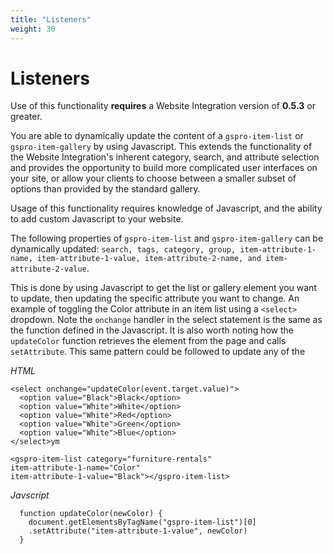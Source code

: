 ```yaml
---
title: "Listeners"
weight: 30
---
```


# Listeners

Use of this functionality **requires** a Website Integration version of **0.5.3** or greater.

You are able to dynamically update the content of a `gspro-item-list` or `gspro-item-gallery` by using Javascript.
This extends the functionality of the Website Integration's inherent category, search, and attribute selection and provides the opportunity to build more complicated user interfaces on your site, or allow your clients to choose between a smaller subset of options than provided by the standard gallery.

Usage of this functionality requires knowledge of Javascript, and the ability to add custom Javascript to your website.

The following properties of `gspro-item-list` and `gspro-item-gallery` can be dynamically updated:
`search, tags, category, group, item-attribute-1-name, item-attribute-1-value, item-attribute-2-name, and item-attribute-2-value`.

This is done by using Javascript to get the list or gallery element you want to update, then updating the specific attribute you want to change.
An example of toggling the Color attribute in an item list using a `<select>` dropdown. Note the `onchange` handler in the select statement is the same as the function defined in the Javascript.
It is also worth noting how the `updateColor` function retrieves the element from the page and calls `setAttribute`. This same pattern could be followed to update any of the 

*HTML* 
```
<select onchange="updateColor(event.target.value)">
  <option value="Black">Black</option>
  <option value="White">White</option>
  <option value="White">Red</option>
  <option value="White">Green</option>
  <option value="White">Blue</option>
</select>ym

<gspro-item-list category="furniture-rentals"
item-attribute-1-name="Color"
item-attribute-1-value="Black"></gspro-item-list>
```

*Javscript*
```
  function updateColor(newColor) {
    document.getElementsByTagName("gspro-item-list")[0]
    .setAttribute("item-attribute-1-value", newColor)
  }
```

